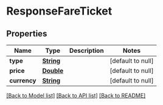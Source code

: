 # ResponseFareTicket
## Properties

Name | Type | Description | Notes
------------ | ------------- | ------------- | -------------
**type** | [**String**](string.md) |  | [default to null]
**price** | [**Double**](double.md) |  | [default to null]
**currency** | [**String**](string.md) |  | [default to null]

[[Back to Model list]](../README.md#documentation-for-models) [[Back to API list]](../README.md#documentation-for-api-endpoints) [[Back to README]](../README.md)

